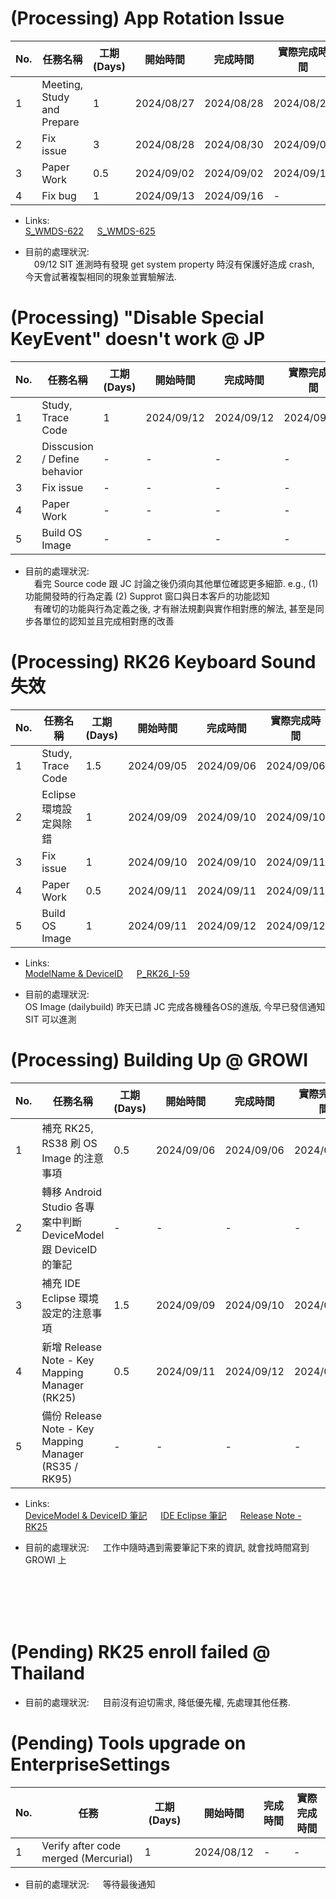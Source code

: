 # (Processing) App Rotation Issue
| No. | 任務名稱                   | 工期 (Days) | 開始時間   | 完成時間   | 實際完成時間 |
| --- | -------------------------- | ----------- | ---------- | ---------- | ------------ |
| 1   | Meeting, Study and Prepare | 1           | 2024/08/27 | 2024/08/28 | 2024/08/28   |
| 2   | Fix issue                  | 3           | 2024/08/28 | 2024/08/30 | 2024/09/02   |
| 3   | Paper Work                 | 0.5         | 2024/09/02 | 2024/09/02 | 2024/09/11   |
| 4   | Fix bug                    | 1           | 2024/09/13 | 2024/09/16 | -            |

- Links:</br>
[S_WMDS-622](https://jira.cipherlab.com.tw/browse/S_WMDS-622) &emsp;
[S_WMDS-625](https://jira.cipherlab.com.tw/browse/S_WMDS-625)

- 目前的處理狀況:</br>
&emsp;09/12 SIT 進測時有發現 get system property 時沒有保護好造成 crash, 今天會試著複製相同的現象並實驗解法.



# (Processing) "Disable Special KeyEvent" doesn't work @ JP
| No. | 任務名稱                         | 工期 (Days) | 開始時間   | 完成時間   | 實際完成時間 |
| --- | ------------------------------- | ----------- | ---------- | ---------- | ------------ |
| 1   | Study, Trace Code               | 1           | 2024/09/12 | 2024/09/12 | 2024/09/12   |
| 2   | Disscusion / Define behavior    | -           | -          | -          | -            |
| 3   | Fix issue                       | -           | -          | -          | -            |
| 4   | Paper Work                      | -           | -          | -          | -            |
| 5   | Build OS Image                  | -           | -          | -          | -            |

- 目前的處理狀況:</br>
&emsp;看完 Source code 跟 JC 討論之後仍須向其他單位確認更多細節. e.g., (1)功能開發時的行為定義 (2) Supprot 窗口與日本客戶的功能認知  
&emsp;有確切的功能與行為定義之後, 才有辦法規劃與實作相對應的解法, 甚至是同步各單位的認知並且完成相對應的改善



# (Processing) RK26 Keyboard Sound 失效
| No. | 任務名稱                         | 工期 (Days) | 開始時間   | 完成時間   | 實際完成時間 |
| --- | ------------------------------- | ----------- | ---------- | ---------- | ------------ |
| 1   | Study, Trace Code               | 1.5         | 2024/09/05 | 2024/09/06 | 2024/09/06   |
| 2   | Eclipse 環境設定與除錯            | 1           | 2024/09/09 | 2024/09/10 | 2024/09/10   |
| 3   | Fix issue                       | 1           | 2024/09/10 | 2024/09/10 | 2024/09/11   |
| 4   | Paper Work                      | 0.5         | 2024/09/11 | 2024/09/11 | 2024/09/11   |
| 5   | Build OS Image                  | 1           | 2024/09/11 | 2024/09/12 | 2024/09/12   |

- Links:</br>
[ModelName & DeviceID](https://github.com/casparchen1985/PublicRepos/blob/main/ModelAndDeviceIDUsage.md) &emsp; 
[P_RK26_I-59](https://jira.cipherlab.com.tw/browse/P_RK26_I-59)

- 目前的處理狀況:  
OS Image (dailybuild) 昨天已請 JC 完成各機種各OS的進版, 今早已發信通知 SIT 可以進測



# (Processing) Building Up @ GROWI
| No. | 任務名稱                                                     | 工期 (Days) | 開始時間   | 完成時間   | 實際完成時間 |
| --- | ----------------------------------------------------------- | ----------- | ---------- | ---------- | ------------ |
| 1   | 補充 RK25, RS38 刷 OS Image 的注意事項                          | 0.5         | 2024/09/06 | 2024/09/06 | 2024/09/06   |
| 2   | 轉移 Android Studio 各專案中判斷 DeviceModel 跟 DeviceID 的筆記 | -           | -          | -          | -            |
| 3   | 補充 IDE Eclipse 環境設定的注意事項                            | 1.5         | 2024/09/09 | 2024/09/10 | 2024/09/10   |
| 4   | 新增 Release Note - Key Mapping Manager (RK25)              | 0.5         | 2024/09/11 | 2024/09/12 | 2024/09/12   |
| 5   | 備份 Release Note - Key Mapping Manager (RS35 / RK95)       | -           | -          | -          | -            |

- Links:</br>
[DeviceModel & DeviceID 筆記](http://192.168.8.100:12000/66dfac95e29b20ef8a0ab3f9) &emsp;
[IDE Eclipse 筆記](http://192.168.8.100:12000/66dfaa51e29b20ef8a0aad5) &emsp;
[Release Note - RK25](http://192.168.8.100:12000/66e11320e29b20ef8a0af91f)

- 目前的處理狀況: &emsp; 工作中隨時遇到需要筆記下來的資訊, 就會找時間寫到 GROWI 上


</br>
</br>
</br>
</br> 


# (Pending) RK25 enroll failed @ Thailand
- 目前的處理狀況: &emsp; 目前沒有迫切需求, 降低優先權, 先處理其他任務.


# (Pending) Tools upgrade on EnterpriseSettings
| No. | 任務                                 | 工期 (Days) | 開始時間   | 完成時間   | 實際完成時間 |
| --- | ------------------------------------ | ----------- | ---------- | ---------- | ------------ |
| 1   | Verify after code merged (Mercurial) | 1           | 2024/08/12 | -          | -            |

- 目前的處理狀況: &emsp; 等待最後通知
